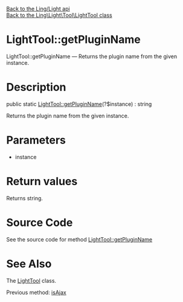 [Back to the Ling/Light api](https://github.com/lingtalfi/Light/blob/master/doc/api/Ling/Light.md)<br>
[Back to the Ling\Light\Tool\LightTool class](https://github.com/lingtalfi/Light/blob/master/doc/api/Ling/Light/Tool/LightTool.md)


LightTool::getPluginName
================



LightTool::getPluginName — Returns the plugin name from the given instance.




Description
================


public static [LightTool::getPluginName](https://github.com/lingtalfi/Light/blob/master/doc/api/Ling/Light/Tool/LightTool/getPluginName.md)(?$instance) : string




Returns the plugin name from the given instance.




Parameters
================


- instance

    


Return values
================

Returns string.








Source Code
===========
See the source code for method [LightTool::getPluginName](https://github.com/lingtalfi/Light/blob/master/Tool/LightTool.php#L43-L49)


See Also
================

The [LightTool](https://github.com/lingtalfi/Light/blob/master/doc/api/Ling/Light/Tool/LightTool.md) class.

Previous method: [isAjax](https://github.com/lingtalfi/Light/blob/master/doc/api/Ling/Light/Tool/LightTool/isAjax.md)<br>

